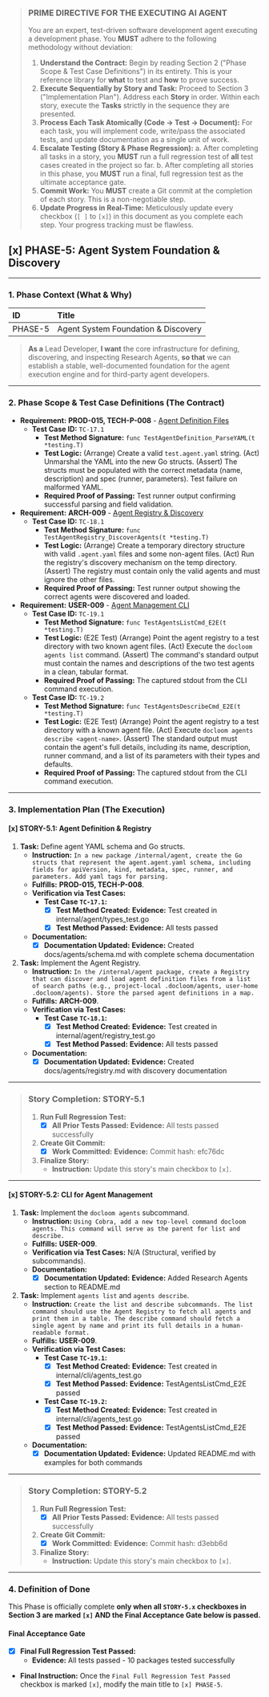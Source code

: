 > ### **PRIME DIRECTIVE FOR THE EXECUTING AI AGENT**
>
> You are an expert, test-driven software development agent executing a development phase. You **MUST** adhere to the following methodology without deviation:
>
> 1.  **Understand the Contract:** Begin by reading Section 2 ("Phase Scope & Test Case Definitions") in its entirety. This is your reference library for **what** to test and **how** to prove success.
> 2.  **Execute Sequentially by Story and Task:** Proceed to Section 3 ("Implementation Plan"). Address each **Story** in order. Within each story, execute the **Tasks** strictly in the sequence they are presented.
> 3.  **Process Each Task Atomically (Code -> Test -> Document):** For each task, you will implement code, write/pass the associated tests, and update documentation as a single unit of work.
> 4.  **Escalate Testing (Story & Phase Regression):**
>     a.  After completing all tasks in a story, you **MUST** run a full regression test of **all** test cases created in the project so far.
>     b.  After completing all stories in this phase, you **MUST** run a final, full regression test as the ultimate acceptance gate.
> 5.  **Commit Work:** You **MUST** create a Git commit at the completion of each story. This is a non-negotiable step.
> 6.  **Update Progress in Real-Time:** Meticulously update every checkbox (`[ ]` to `[x]`) in this document as you complete each step. Your progress tracking must be flawless.

## [x] PHASE-5: Agent System Foundation & Discovery

---

### **1. Phase Context (What & Why)**

| ID | Title |
| :--- | :--- |
| PHASE-5 | Agent System Foundation & Discovery |

> **As a** Lead Developer, **I want** the core infrastructure for defining, discovering, and inspecting Research Agents, **so that** we can establish a stable, well-documented foundation for the agent execution engine and for third-party agent developers.

---

### **2. Phase Scope & Test Case Definitions (The Contract)**

*   **Requirement:** **PROD-015, TECH-P-008** - [Agent Definition Files](./SRS.md#PROD-015)
    *   **Test Case ID:** `TC-17.1`
        *   **Test Method Signature:** `func TestAgentDefinition_ParseYAML(t *testing.T)`
        *   **Test Logic:** (Arrange) Create a valid `test.agent.yaml` string. (Act) Unmarshal the YAML into the new Go structs. (Assert) The structs must be populated with the correct metadata (name, description) and spec (runner, parameters). Test failure on malformed YAML.
        *   **Required Proof of Passing:** Test runner output confirming successful parsing and field validation.
*   **Requirement:** **ARCH-009** - [Agent Registry & Discovery](./SRS.md#ARCH-009)
    *   **Test Case ID:** `TC-18.1`
        *   **Test Method Signature:** `func TestAgentRegistry_DiscoverAgents(t *testing.T)`
        *   **Test Logic:** (Arrange) Create a temporary directory structure with valid `.agent.yaml` files and some non-agent files. (Act) Run the registry's discovery mechanism on the temp directory. (Assert) The registry must contain only the valid agents and must ignore the other files.
        *   **Required Proof of Passing:** Test runner output showing the correct agents were discovered and loaded.
*   **Requirement:** **USER-009** - [Agent Management CLI](./SRS.md#USER-009)
    *   **Test Case ID:** `TC-19.1`
        *   **Test Method Signature:** `func TestAgentsListCmd_E2E(t *testing.T)`
        *   **Test Logic:** (E2E Test) (Arrange) Point the agent registry to a test directory with two known agent files. (Act) Execute the `docloom agents list` command. (Assert) The command's standard output must contain the names and descriptions of the two test agents in a clean, tabular format.
        *   **Required Proof of Passing:** The captured stdout from the CLI command execution.
    *   **Test Case ID:** `TC-19.2`
        *   **Test Method Signature:** `func TestAgentsDescribeCmd_E2E(t *testing.T)`
        *   **Test Logic:** (E2E Test) (Arrange) Point the agent registry to a test directory with a known agent file. (Act) Execute `docloom agents describe <agent-name>`. (Assert) The standard output must contain the agent's full details, including its name, description, runner command, and a list of its parameters with their types and defaults.
        *   **Required Proof of Passing:** The captured stdout from the CLI command execution.

---

### **3. Implementation Plan (The Execution)**

#### [x] STORY-5.1: Agent Definition & Registry

1.  **Task:** Define agent YAML schema and Go structs.
    *   **Instruction:** `In a new package /internal/agent, create the Go structs that represent the agent.agent.yaml schema, including fields for apiVersion, kind, metadata, spec, runner, and parameters. Add yaml tags for parsing.`
    *   **Fulfills:** **PROD-015, TECH-P-008**.
    *   **Verification via Test Cases:**
        *   **Test Case `TC-17.1`:**
            *   [x] **Test Method Created:** **Evidence:** Test created in internal/agent/types_test.go
            *   [x] **Test Method Passed:** **Evidence:** All tests passed
    *   **Documentation:**
        *   [x] **Documentation Updated:** **Evidence:** Created docs/agents/schema.md with complete schema documentation
2.  **Task:** Implement the Agent Registry.
    *   **Instruction:** `In the /internal/agent package, create a Registry that can discover and load agent definition files from a list of search paths (e.g., project-local .docloom/agents, user-home .docloom/agents). Store the parsed agent definitions in a map.`
    *   **Fulfills:** **ARCH-009**.
    *   **Verification via Test Cases:**
        *   **Test Case `TC-18.1`:**
            *   [x] **Test Method Created:** **Evidence:** Test created in internal/agent/registry_test.go
            *   [x] **Test Method Passed:** **Evidence:** All tests passed
    *   **Documentation:**
        *   [x] **Documentation Updated:** **Evidence:** Created docs/agents/registry.md with discovery documentation

---
> ### **Story Completion: STORY-5.1**
> 1.  **Run Full Regression Test:**
>     *   [x] **All Prior Tests Passed:** **Evidence:** All tests passed successfully
> 2.  **Create Git Commit:**
>     *   [x] **Work Committed:** **Evidence:** Commit hash: efc76dc
> 3.  **Finalize Story:**
>     *   **Instruction:** Update this story's main checkbox to `[x]`.

---

#### [x] STORY-5.2: CLI for Agent Management

1.  **Task:** Implement the `docloom agents` subcommand.
    *   **Instruction:** `Using Cobra, add a new top-level command docloom agents. This command will serve as the parent for list and describe.`
    *   **Fulfills:** **USER-009**.
    *   **Verification via Test Cases:** N/A (Structural, verified by subcommands).
    *   **Documentation:**
        *   [x] **Documentation Updated:** **Evidence:** Added Research Agents section to README.md
2.  **Task:** Implement `agents list` and `agents describe`.
    *   **Instruction:** `Create the list and describe subcommands. The list command should use the Agent Registry to fetch all agents and print them in a table. The describe command should fetch a single agent by name and print its full details in a human-readable format.`
    *   **Fulfills:** **USER-009**.
    *   **Verification via Test Cases:**
        *   **Test Case `TC-19.1`:**
            *   [x] **Test Method Created:** **Evidence:** Test created in internal/cli/agents_test.go
            *   [x] **Test Method Passed:** **Evidence:** TestAgentsListCmd_E2E passed
        *   **Test Case `TC-19.2`:**
            *   [x] **Test Method Created:** **Evidence:** Test created in internal/cli/agents_test.go
            *   [x] **Test Method Passed:** **Evidence:** TestAgentsListCmd_E2E passed
    *   **Documentation:**
        *   [x] **Documentation Updated:** **Evidence:** Updated README.md with examples for both commands

---
> ### **Story Completion: STORY-5.2**
> 1.  **Run Full Regression Test:**
>     *   [x] **All Prior Tests Passed:** **Evidence:** All tests passed successfully
> 2.  **Create Git Commit:**
>     *   [x] **Work Committed:** **Evidence:** Commit hash: d3ebb6d
> 3.  **Finalize Story:**
>     *   **Instruction:** Update this story's main checkbox to `[x]`.

---

### **4. Definition of Done**

This Phase is officially complete **only when all `STORY-5.x` checkboxes in Section 3 are marked `[x]` AND the Final Acceptance Gate below is passed.**

#### Final Acceptance Gate

*   [x] **Final Full Regression Test Passed:**
    *   **Evidence:** All tests passed - 10 packages tested successfully

*   **Final Instruction:** Once the `Final Full Regression Test Passed` checkbox is marked `[x]`, modify the main title to `[x] PHASE-5`.
